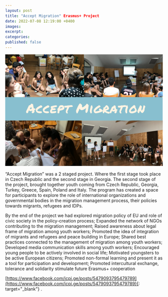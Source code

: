 ```yaml
---
layout: post
title: "Accept Migration" Erasmus+ Project
date: 2022-07-08 12:19:00 +0400
images:
excerpt:
categories:
published: false
---
```


![](/uploads/Accept_migration.png)

“Accept Migration” was a 2 staged project. Where the first stage took place in Czech Republic and the second stage in Georgia. The second stage of the project, brought together youth coming from Czech Republic, Georgia, Turkey, Greece, Spain, Poland and Italy. The program has created a space for participants to explore the role of international organizations and governmental bodies in the migration management process, their policies towards migrants, refugees and IDPs. 


By the end of the project we had explored migration policy of EU and role of civic society in the policy-creation process; Expanded the network of NGOs contributing to the migration management; Raised awareness about legal frame of migration among youth  workers; Promoted the idea of integration of migrants and refugees and peace building in Europe; Shared best practices connected to the management of migration among youth workers; Developed media communication skills among youth workers; Encouraged young people to be actively involved in social life; Motivated youngsters to be active European citizens; Promoted non-formal learning and present it as a tool for participation and development; Promoted intercultural exchange, tolerance and solidarity stimulate future Erasmus+ cooperation


[https://www.facebook.com/icpi.ge/posts/5479093795479789](https://www.facebook.com/icpi.ge/posts/5479093795479789){: target="_blank"} .